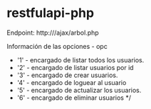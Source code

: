 # restfulapi-php

Endpoint: http://<ip>/ajax/arbol.php

Información de las opciones - opc
 * '1' - encargado de listar todos los usuarios.
 * '2' - encargado de listar usuarios por id
 * '3' - encargado de crear usuarios.
 * '4' - encargado de loguear al usuario
 * '5' - encargado de actualizar los usuarios.
 * '6' - encargado de eliminar usuarios
 */

